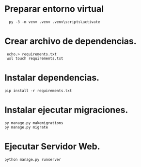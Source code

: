 # Preparar entorno virtual 
  
      py -3 -m venv .venv .venv\scripts\activate

# Crear archivo de dependencias.

     echo.> requirements.txt
     wsl touch requirements.txt

# Instalar dependencias.

    pip install -r requirements.txt

# Instalar ejecutar migraciones.

    py manage.py makemigrations
    py manage.py migrate


# Ejecutar Servidor Web.

    python manage.py runserver

